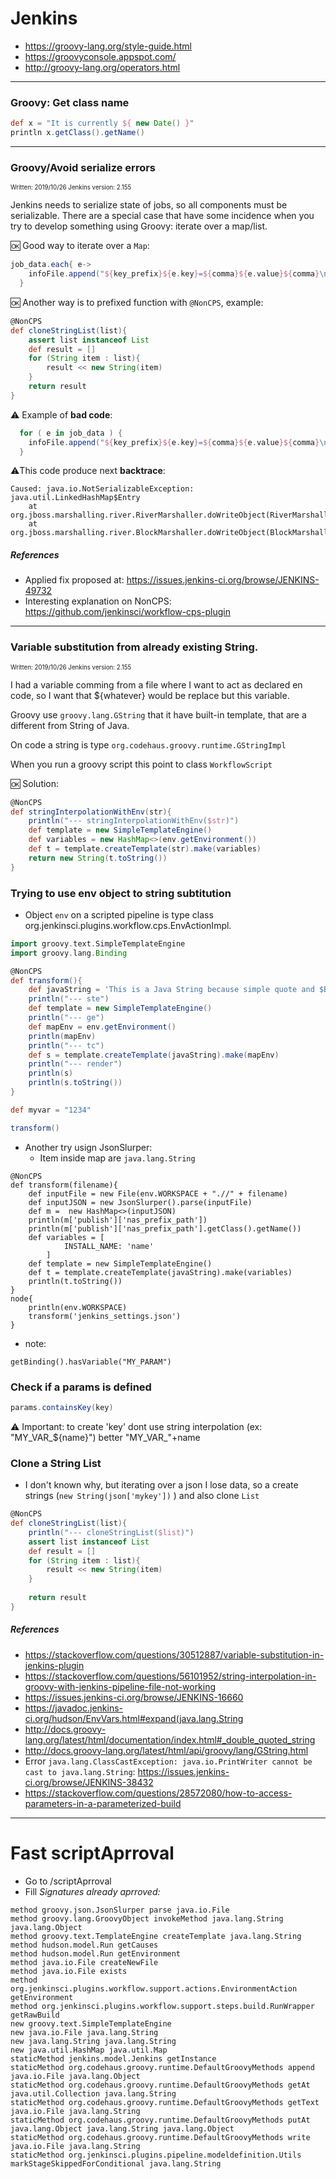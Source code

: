 # Jenkins
- https://groovy-lang.org/style-guide.html
- https://groovyconsole.appspot.com/
- http://groovy-lang.org/operators.html

***

### Groovy: Get class name
```groovy
def x = "It is currently ${ new Date() }"
println x.getClass().getName()
```

***

###   Groovy/Avoid serialize errors   
<sup><sup>Written: 2019/10/26  Jenkins version: 2.155</sup></sup> 

Jenkins needs to serialize state of jobs, so all components must be serializable. There are a special case that have some incidence when you try to develop something using Groovy: iterate over a map/list.

:ok: Good way to iterate over a `Map`:
```groovy
job_data.each{ e->
    infoFile.append("${key_prefix}${e.key}=${comma}${e.value}${comma}\n")
  }
```
:ok: Another way is to prefixed function with `@NonCPS`, example:
```groovy
@NonCPS
def cloneStringList(list){
    assert list instanceof List
    def result = []
    for (String item : list){
        result << new String(item)
    }
    return result
}
```
⚠️ Example of **bad code**:
```groovy
  for ( e in job_data ) {
    infoFile.append("${key_prefix}${e.key}=${comma}${e.value}${comma}\n")
  }
```
⚠️This code produce next **backtrace**:
```
Caused: java.io.NotSerializableException: java.util.LinkedHashMap$Entry
	at org.jboss.marshalling.river.RiverMarshaller.doWriteObject(RiverMarshaller.java:926)
	at org.jboss.marshalling.river.BlockMarshaller.doWriteObject(BlockMarshaller.java:65)
```


##### References
- Applied fix proposed at: https://issues.jenkins-ci.org/browse/JENKINS-49732
- Interesting explanation on NonCPS: https://github.com/jenkinsci/workflow-cps-plugin


***


### Variable substitution from already existing String.
<sup><sup>Written: 2019/10/26  Jenkins version: 2.155</sup></sup> 

I had a variable comming from a file where I want to act as declared en code, so I want that ${whatever} would be replace but this variable.

Groovy use `groovy.lang.GString` that it have built-in template, that are a different from String of Java.

On code a string is type `org.codehaus.groovy.runtime.GStringImpl`

When you run a groovy script this point to class `WorkflowScript`

:ok: Solution:
```groovy
@NonCPS
def stringInterpolationWithEnv(str){
    println("--- stringInterpolationWithEnv($str)")
    def template = new SimpleTemplateEngine()
    def variables = new HashMap<>(env.getEnvironment())
    def t = template.createTemplate(str).make(variables)
    return new String(t.toString())
}
```

### Trying to use env object to string subtitution
- Object `env` on a scripted pipeline is type class org.jenkinsci.plugins.workflow.cps.EnvActionImpl.

```groovy
import groovy.text.SimpleTemplateEngine
import groovy.lang.Binding

@NonCPS
def transform(){
    def javaString = 'This is a Java String because simple quote and $BRANCH_NAME is not interpolated'
    println("--- ste")
    def template = new SimpleTemplateEngine()
    println("--- ge")
    def mapEnv = env.getEnvironment()
    println(mapEnv)
    println("--- tc")
    def s = template.createTemplate(javaString).make(mapEnv)
    println("--- render")
    println(s)
    println(s.toString())
}

def myvar = "1234"

transform()
```
- Another try usign JsonSlurper:
   - Item inside map are `java.lang.String`
```
@NonCPS
def transform(filename){
    def inputFile = new File(env.WORKSPACE + ".//" + filename)
    def inputJSON = new JsonSlurper().parse(inputFile)
    def m =  new HashMap<>(inputJSON)
    println(m['publish']['nas_prefix_path'])
    println(m['publish']['nas_prefix_path'].getClass().getName())
    def variables = [
            INSTALL_NAME: 'name'
        ]
    def template = new SimpleTemplateEngine()
    def t = template.createTemplate(javaString).make(variables)
    println(t.toString())
}
node{
    println(env.WORKSPACE)
    transform('jenkins_settings.json')
}

```
- note:
``` 
getBinding().hasVariable("MY_PARAM")
```
### Check if a params is defined
```groovy
params.containsKey(key)
```
:warning: Important: to create 'key' dont use string interpolation (ex: "MY_VAR_${name}") better "MY_VAR_"+name 

### Clone a String List
- I don't known why, but iterating over a json I lose data, so a create strings (`new String(json['mykey'])` ) and also clone `List`
```groovy
@NonCPS
def cloneStringList(list){
    println("--- cloneStringList($list)")
    assert list instanceof List
    def result = []
    for (String item : list){
        result << new String(item)
    }
    
    return result
}
```

##### References
- https://stackoverflow.com/questions/30512887/variable-substitution-in-jenkins-plugin
- https://stackoverflow.com/questions/56101952/string-interpolation-in-groovy-with-jenkins-pipeline-file-not-working
- https://issues.jenkins-ci.org/browse/JENKINS-16660
- https://javadoc.jenkins-ci.org/hudson/EnvVars.html#expand(java.lang.String 
- http://docs.groovy-lang.org/latest/html/documentation/index.html#_double_quoted_string
- http://docs.groovy-lang.org/latest/html/api/groovy/lang/GString.html
- Error `java.lang.ClassCastException: java.io.PrintWriter cannot be cast to java.lang.String`: https://issues.jenkins-ci.org/browse/JENKINS-38432
- https://stackoverflow.com/questions/28572080/how-to-access-parameters-in-a-parameterized-build
***

# Fast scriptAprroval
- Go to <jenkins>/scriptAprroval
- Fill *Signatures already aprroved:*

```
method groovy.json.JsonSlurper parse java.io.File
method groovy.lang.GroovyObject invokeMethod java.lang.String java.lang.Object
method groovy.text.TemplateEngine createTemplate java.lang.String
method hudson.model.Run getCauses
method hudson.model.Run getEnvironment
method java.io.File createNewFile
method java.io.File exists
method org.jenkinsci.plugins.workflow.support.actions.EnvironmentAction getEnvironment
method org.jenkinsci.plugins.workflow.support.steps.build.RunWrapper getRawBuild
new groovy.text.SimpleTemplateEngine
new java.io.File java.lang.String
new java.lang.String java.lang.String
new java.util.HashMap java.util.Map
staticMethod jenkins.model.Jenkins getInstance
staticMethod org.codehaus.groovy.runtime.DefaultGroovyMethods append java.io.File java.lang.Object
staticMethod org.codehaus.groovy.runtime.DefaultGroovyMethods getAt java.util.Collection java.lang.String
staticMethod org.codehaus.groovy.runtime.DefaultGroovyMethods getText java.io.File java.lang.String
staticMethod org.codehaus.groovy.runtime.DefaultGroovyMethods putAt java.lang.Object java.lang.String java.lang.Object
staticMethod org.codehaus.groovy.runtime.DefaultGroovyMethods write java.io.File java.lang.String
staticMethod org.jenkinsci.plugins.pipeline.modeldefinition.Utils markStageSkippedForConditional java.lang.String
```

